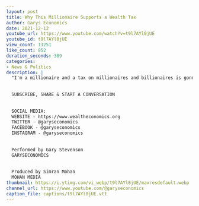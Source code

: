 ```yaml
---
layout: post
title: Why This Millionaire Supports a Wealth Tax
author: Garys Economics
date: 2021-12-12
youtube_url: https://www.youtube.com/watch?v=t9l7AYl0jUE
youtube_id: t9l7AYl0jUE
view_count: 13251
like_count: 852
duration_seconds: 389
categories:
- News & Politics
description: |
  "I'm a millionaire and a tax on millionaires and billionaires is gonna hit me too but i can see what's gonna happen if we don't fix a broken economic system -  it's going to get worse and worse and it's not going to be pretty but a different future is possible!"
  
  
  SUBSCRIBE, SHARE & START A CONVERSATION
  
  
  SOCIAL MEDIA:
  WEBSITE - https://www.wealtheconomics.org
  TWITTER - @garyseconomics
  FACEBOOK - @garyseconomics
  INSTAGRAM - @garyseconomics
  
  
  Performed by Gary Stevenson
  GARYSECONOMICS
  
  
  Produced by Simran Mohan
  MOHAN MEDIA
thumbnail: https://i.ytimg.com/vi_webp/t9l7AYl0jUE/maxresdefault.webp
channel_url: https://www.youtube.com/@garyseconomics
caption_file: captions/t9l7AYl0jUE.vtt
---
```

